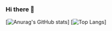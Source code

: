 ### Hi there 👋

[![Anurag's GitHub stats](https://github-readme-stats.vercel.app/api?username=LuftigerLuca&show_icons=true&theme=dracula)]
[![Top Langs](https://github-readme-stats.vercel.app/api/top-langs/?username=LuftigerLuca&layout=compact)]




<!--
**LuftigerLuca/LuftigerLuca** is a ✨ _special_ ✨ repository because its `README.md` (this file) appears on your GitHub profile.

Here are some ideas to get you started:

- 🔭 I’m currently working on ...
- 🌱 I’m currently learning ...
- 👯 I’m looking to collaborate on ...
- 🤔 I’m looking for help with ...
- 💬 Ask me about ...
- 📫 How to reach me: ...
- 😄 Pronouns: ...
- ⚡ Fun fact: ...
-->
